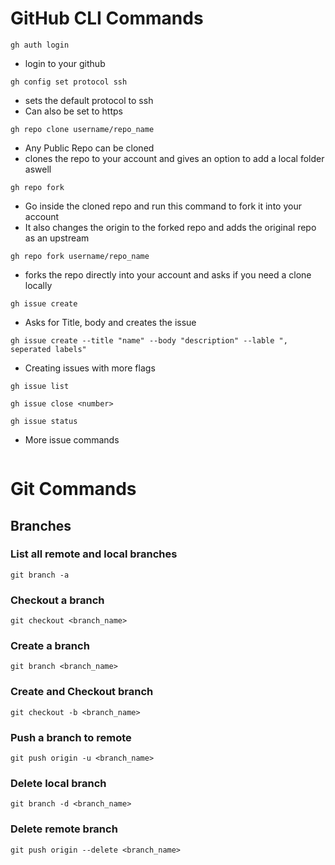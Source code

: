 # GitHub CLI Commands
```
gh auth login
```
- login to your github
```
gh config set protocol ssh
```
- sets the default protocol to ssh
- Can also be set to https
```
gh repo clone username/repo_name
```
- Any Public Repo can be cloned
- clones the repo to your account and gives an option to add a local folder aswell
```
gh repo fork
```
- Go inside the cloned repo and run this command to fork it into your account
- It also changes the origin to the forked repo and adds the original repo as an upstream
```
gh repo fork username/repo_name
```
- forks the repo directly into your account and asks if you need a clone locally

```
gh issue create
```
- Asks for Title, body and creates the issue 

```
gh issue create --title "name" --body "description" --lable ", seperated labels"
```
- Creating issues with more flags
```
gh issue list
```
```
gh issue close <number>
```
```
gh issue status
```

- More issue commands


```

```




# Git Commands

## Branches

### List all remote and local branches
```
git branch -a
```
### Checkout a branch
```
git checkout <branch_name>
```
### Create a branch
```
git branch <branch_name>
```
### Create and Checkout branch
```
git checkout -b <branch_name>
```
### Push a branch to remote
```
git push origin -u <branch_name>
```
### Delete local branch
```
git branch -d <branch_name>
```
### Delete remote branch
```
git push origin --delete <branch_name>
```
### 